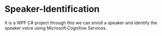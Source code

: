 # Speaker-Identification
It is a WPF C# project through this we can enroll a speaker and identify the speaker voice using Microsoft Cognitive Services.
